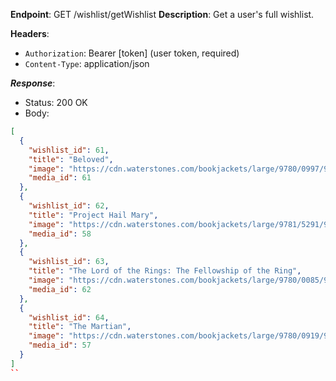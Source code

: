 
**Endpoint**: GET /wishlist/getWishlist
**Description**: Get a user's full wishlist.

**Headers**:

- `Authorization`: Bearer [token] (user token, required)
- `Content-Type`: application/json

***Response***:

- Status: 200 OK
- Body:

```json
[
  {
    "wishlist_id": 61,
    "title": "Beloved",
    "image": "https://cdn.waterstones.com/bookjackets/large/9780/0997/9780099760115.jpg",
    "media_id": 61
  },
  {
    "wishlist_id": 62,
    "title": "Project Hail Mary",
    "image": "https://cdn.waterstones.com/bookjackets/large/9781/5291/9781529157468.jpg",
    "media_id": 58
  },
  {
    "wishlist_id": 63,
    "title": "The Lord of the Rings: The Fellowship of the Ring",
    "image": "https://cdn.waterstones.com/bookjackets/large/9780/0085/9780008567125.jpg",
    "media_id": 62
  },
  {
    "wishlist_id": 64,
    "title": "The Martian",
    "image": "https://cdn.waterstones.com/bookjackets/large/9780/0919/9780091956141.jpg",
    "media_id": 57
  }
]
``
